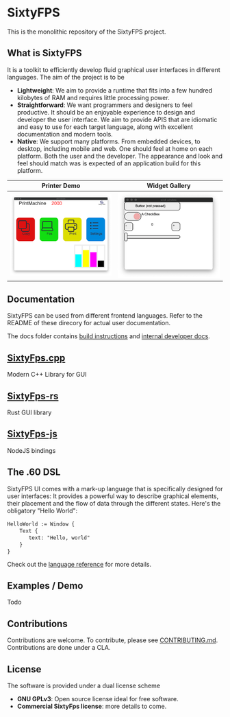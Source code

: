 # SixtyFPS

This is the monolithic repository of the SixtyFPS project.

## What is SixtyFPS

It is a toolkit to efficiently develop fluid graphical user interfaces in different languages.
The aim of the project is to be

 - **Lightweight**: We aim to provide a runtime that fits into a few hundred kilobytes of RAM and requires little processing
   power.
 - **Straightforward**: We want programmers and designers to feel productive. It should be an enjoyable experience to design
   and developer the user interface. We aim to provide APIS that are idiomatic and easy to use for each target language,
   along with excellent documentation and modern tools.
 - **Native**: We support many platforms. From embedded devices, to desktop, including mobile and web. One should feel at 
   home on each platform. Both the user and the developer. The appearance and look and feel should match was is expected of 
   an application build for this platform.

| Printer Demo | Widget Gallery |
|--------------|----------------|
| [![Screenshot of the Printer Demo](resources/printerdemo_screenshot.png "Printer Demo")](https://www.sixtyfps.io/demos/printerdemo/) | [![Screenshot of the Gallery Demo](resources/gallery_screenshot.png "Gallery Demo")](https://www.sixtyfps.io/demos/gallery/) |

## Documentation

SixtyFPS can be used from different frontend languages. Refer to the README of these direcory for
actual user documentation.

The docs folder contains [build instructions](docs/building.md) and [internal developer docs](docs/development.md).
 
## [SixtyFps.cpp](api/sixtyfps-cpp)
 
Modern C++ Library for GUI

## [SixtyFps-rs](api/sixtyfps-rs)
 
Rust GUI library

## [SixtyFps-js](api/sixtyfps-js)

NodeJS bindings
 
## The .60 DSL

SixtyFPS UI comes with a mark-up language that is specifically designed for user interfaces: It provides a powerful way to
describe graphical elements, their placement and the flow of data through the different states. Here's the obligatory
"Hello World":

```60
HelloWorld := Window {
    Text {
       text: "Hello, world"
    }
}
```

Check out the [language reference](docs/langref.md) for more details.

## Examples / Demo

Todo

## Contributions

Contributions are welcome.
To contribute, please see [CONTRIBUTING.md](CONTRIBUTING.md).
Contributions are done under a CLA.

## License

The software is provided under a dual license scheme

 - **GNU GPLv3**: Open source license ideal for free software.
 - **Commercial SixtyFps license**: more details to come.
